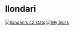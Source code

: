 # llondari
[![llondari's 42 stats](https://badge.mediaplus.ma/greenbinary/llondari)](https://github.com/oakoudad/badge42)
[![My Skills](https://skillicons.dev/icons?i=aws,gcp,azure,react,vue,flutter&perline=3)](https://skillicons.dev)
